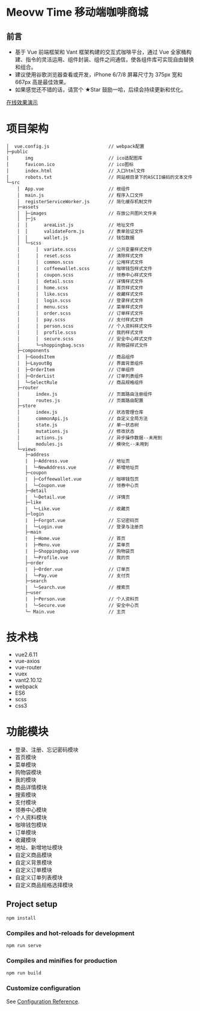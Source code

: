# Meovw Time 移动端咖啡商城

## 前言

- 基于 Vue 前端框架和 Vant 框架构建的交互式咖啡平台，通过 Vue 全家桶构建、指令的灵活运用、组件封装、组件之间通信，使各组件库可实现自由替换和组合。
- 建议使用谷歌浏览器查看或开发，iPhone 6/7/8 屏幕尺寸为 375px 宽和 667px 高是最佳效果。
- 如果感觉还不错的话，请赏个 ★Star 鼓励一哈，后续会持续更新和优化。

[在线效果演示](https://github.com/Dcanmera/meowtime)

# 项目架构

```
│  vue.config.js                      // webpack配置
├─public
|      img                            // ico适配图库
│      favicon.ico                    // ico图标
│      index.html                     // 入口html文件
│      robots.txt                     // 网站根目录下的ASCII编码的文本文件
└─src
    │  App.vue                        // 根组件
    │  main.js                        // 程序入口文件
    │  registerServiceWorker.js       // 简化缓存机制文件
    ├─assets
    │  ├─images                       // 存放公共图片文件夹
    │  ├─js
    │  │      areaList.js             // 地址文件
    │  │      validateForm.js         // 表单验证文件
    │  │      wallet.js               // 钱包数据
    │  └─scss
    │      │  variate.scss            // 公共变量样式文件
    │      │  reset.scss              // 清除样式文件
    │      │  common.scss             // 公用样式文件
    │      │  coffeewallet.scss       // 咖啡钱包样式文件
    │      │  coupon.scss             // 领券中心样式文件
    │      │  detail.scss             // 详情样式文件
    │      │  home.scss               // 首页样式文件
    │      │  like.scss               // 收藏样式文件
    │      │  login.scss              // 登录样式文件
    │      │  menu.scss               // 菜单样式文件
    │      │  order.scss              // 订单样式文件
    │      │  pay.scss                // 支付样式文件
    │      │  person.scss             // 个人资料样式文件
    │      │  profile.scss            // 我的样式文件
    │      │  secure.scss             // 安全中心样式文件
    │      └─shoppingbag.scss         // 购物袋样式文件
    ├─components
    │  ├─GoodsItem                    // 商品组件
    │  ├─LayoutBg                     // 界面背景组件
    │  ├─OrderItem                    // 订单组件
    │  ├─OrderList                    // 订单列表组件
    │  └─SelectRule                   // 商品规格组件
    ├─router
    │      index.js                   // 页面路由注册组件
    │      routes.js                  // 页面路由配置
    ├─store
    │      index.js                   // 状态管理仓库
    │      commonApi.js               // 自定义全局方法
    │      state.js                   // 单一状态树
    │      mutations.js               // 修改状态
    │      actions.js                 // 异步操作数据--未用到
    │      modules.js                 // 模块化--未用到
    └─views
       ├─address
       |  ├─Address.vue               // 地址页
       |  └─NewAddress.vue            // 新增地址页
       ├─coupon
       |  ├─Coffeewallet.vue          // 咖啡钱包页
       |  └─Coupon.vue                // 领券中心页
       ├─detail
       |  └─Detail.vue                // 详情页
       ├─like
       |  └─Like.vue                  // 收藏页
       ├─login
       |  ├─Forgot.vue                // 忘记密码页
       |  └─Login.vue                 // 登录与注册页
       ├─main
       |  ├─Home.vue                  // 首页
       |  ├─Menu.vue                  // 菜单页
       |  ├─Shoppingbag.vue           // 购物袋页
       |  └─Profile.vue               // 我的页
       ├─order
       |  ├─Order.vue                 // 订单页
       |  └─Pay.vue                   // 支付页
       ├─search
       |  └─Search.vue                // 搜索页
       ├─user
       |  ├─Person.vue                // 个人资料页
       |  └─Secure.vue                // 安全中心页
       └─ Main.vue                    // 主页
```

# 技术栈

- vue2.6.11
- vue-axios
- vue-router
- vuex
- vant2.10.12
- webpack
- ES6
- scss
- css3

# 功能模块

- 登录、注册、忘记密码模块
- 首页模块
- 菜单模块
- 购物袋模块
- 我的模块
- 商品详情模块
- 搜索模块
- 支付模块
- 领券中心模块
- 个人资料模块
- 咖啡钱包模块
- 订单模块
- 收藏模块
- 地址、新增地址模块
- 自定义商品模块
- 自定义背景模块
- 自定义订单模块
- 自定义订单列表模块
- 自定义商品规格选择模块

## Project setup

```
npm install
```

### Compiles and hot-reloads for development

```
npm run serve
```

### Compiles and minifies for production

```
npm run build
```

### Customize configuration

See [Configuration Reference](https://cli.vuejs.org/config/).
